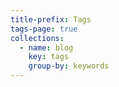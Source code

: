 ```yaml
---
title-prefix: Tags
tags-page: true
collections:
  - name: blog
    key: tags
    group-by: keywords
---
```

